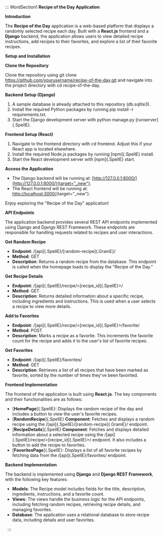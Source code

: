 ::: WordSection1
**Recipe of the Day Application**

**Introduction**

The **Recipe of the Day** application is a web-based platform that
displays a randomly selected recipe each day. Built with a **React.js**
frontend and a **Django** backend, the application allows users to view
detailed recipe instructions, add recipes to their favorites, and
explore a list of their favorite recipes.

**Setup and Installation**

**Clone the Repository**

Clone the repository using git clone
https://github.com/yourusername/recipe-of-the-day.git and navigate into
the project directory with cd recipe-of-the-day.

**Backend Setup (Django)**

1.  A sample database is already attached to this repository
    (db.sqlite3).
2.  Install the required Python packages by running pip install -r
    requirements.txt.
3.  Start the Django development server with python manage.py
    [runserver]{.SpellE}.

**Frontend Setup (React)**

1.  Navigate to the frontend directory with cd frontend. Adjust this if
    your React app is located elsewhere.
2.  Install the required Node.js packages by running [npm]{.SpellE}
    install.
3.  Start the React development server with [npm]{.SpellE} start.

**Access the Application**

-   The Django backend will be running at:
    [http://127.0.0.1:8000/](http://127.0.0.1:8000/){target="_new"}.
-   The React frontend will be running at:
    [http://localhost:3000/](http://localhost:3000/){target="_new"}.

Enjoy exploring the \"Recipe of the Day\" application!

**API Endpoints**

The application backend provides several REST API endpoints implemented
using Django and Django REST Framework. These endpoints are responsible
for handling requests related to recipes and user interactions.

**Get Random Recipe**

-   **Endpoint**: /[api]{.SpellE}/[random-recipe]{.GramE}/
-   **Method**: GET
-   **Description**: Returns a random recipe from the database. This
    endpoint is called when the homepage loads to display the \"Recipe
    of the Day.\"

**Get Recipe Details**

-   **Endpoint**: /[api]{.SpellE}/recipe/\<[recipe_id]{.SpellE}\>/
-   **Method**: GET
-   **Description**: Returns detailed information about a specific
    recipe, including ingredients and instructions. This is used when a
    user selects a recipe to view more details.

**Add to Favorites**

-   **Endpoint**:
    /[api]{.SpellE}/recipe/\<[recipe_id]{.SpellE}\>/favorite/
-   **Method**: POST
-   **Description**: Marks a recipe as a favorite. This increments the
    favorite count for the recipe and adds it to the user\'s list of
    favorite recipes.

**Get Favorites**

-   **Endpoint**: /[api]{.SpellE}/favorites/
-   **Method**: GET
-   **Description**: Retrieves a list of all recipes that have been
    marked as favorite, sorted by the number of times they\'ve been
    favorited.

**Frontend Implementation**

The frontend of the application is built using **React.js**. The key
components and their functionalities are as follows:

-   [**HomePage**]{.SpellE}: Displays the random recipe of the day and
    includes a button to view the user\'s favorite recipes.
-   [**RandomRecipe**]{.SpellE} **Component**: Fetches and displays a
    random recipe using the /[api]{.SpellE}/[random-recipe]{.GramE}/
    endpoint.
-   [**RecipeDetails**]{.SpellE} **Component**: Fetches and displays
    detailed information about a selected recipe using the
    /[api]{.SpellE}/recipe/\<[recipe_id]{.SpellE}\>/ endpoint. It also
    includes a button to add the recipe to favorites.
-   [**FavoritesPage**]{.SpellE}: Displays a list of all favorite
    recipes by fetching data from the /[api]{.SpellE}/favorites/
    endpoint.

**Backend Implementation**

The backend is implemented using **Django** and **Django REST
Framework**, with the following key features:

-   **Models**: The Recipe model includes fields for the title,
    description, ingredients, instructions, and a favorite count.
-   **Views**: The views handle the business logic for the API
    endpoints, including fetching random recipes, retrieving recipe
    details, and managing favorites.
-   **Database**: The application uses a relational database to store
    recipe data, including details and user favorites.

 
:::
